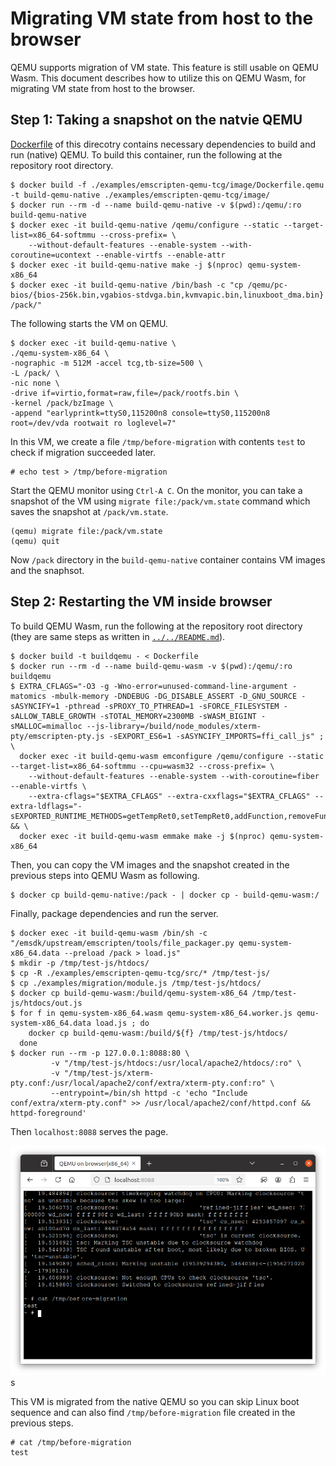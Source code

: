 # Migrating VM state from host to the browser

QEMU supports migration of VM state.
This feature is still usable on QEMU Wasm.
This document describes how to utilize this on QEMU Wasm, for migrating VM state from host to the browser.

## Step 1: Taking a snapshot on the natvie QEMU

[Dockerfile](./Dockerfile) of this direcotry contains necessary dependencies to build and run (native) QEMU.
To build this container, run the following at the repository root directory.

```
$ docker build -f ./examples/emscripten-qemu-tcg/image/Dockerfile.qemu -t build-qemu-native ./examples/emscripten-qemu-tcg/image/
$ docker run --rm -d --name build-qemu-native -v $(pwd):/qemu/:ro build-qemu-native
$ docker exec -it build-qemu-native /qemu/configure --static --target-list=x86_64-softmmu --cross-prefix= \
    --without-default-features --enable-system --with-coroutine=ucontext --enable-virtfs --enable-attr
$ docker exec -it build-qemu-native make -j $(nproc) qemu-system-x86_64
$ docker exec -it build-qemu-native /bin/bash -c "cp /qemu/pc-bios/{bios-256k.bin,vgabios-stdvga.bin,kvmvapic.bin,linuxboot_dma.bin} /pack/"
```

The following starts the VM on QEMU.

```
$ docker exec -it build-qemu-native \
./qemu-system-x86_64 \
-nographic -m 512M -accel tcg,tb-size=500 \
-L /pack/ \
-nic none \
-drive if=virtio,format=raw,file=/pack/rootfs.bin \
-kernel /pack/bzImage \
-append "earlyprintk=ttyS0,115200n8 console=ttyS0,115200n8 root=/dev/vda rootwait ro loglevel=7"
```

In this VM, we create a file `/tmp/before-migration` with contents `test` to check if migration succeeded later.

```
# echo test > /tmp/before-migration
```

Start the QEMU monitor using `Ctrl-A C`.
On the monitor, you can take a snapshot of the VM using `migrate file:/pack/vm.state` command which saves the snapshot at `/pack/vm.state`.

```
(qemu) migrate file:/pack/vm.state
(qemu) quit
```

Now `/pack` directory in the `build-qemu-native` container contains VM images and the snaphsot.

## Step 2: Restarting the VM inside browser

To build QEMU Wasm, run the following at the repository root directory (they are same steps as written in [`../../README.md`](../../README.md)).

```console
$ docker build -t buildqemu - < Dockerfile
$ docker run --rm -d --name build-qemu-wasm -v $(pwd):/qemu/:ro buildqemu
$ EXTRA_CFLAGS="-O3 -g -Wno-error=unused-command-line-argument -matomics -mbulk-memory -DNDEBUG -DG_DISABLE_ASSERT -D_GNU_SOURCE -sASYNCIFY=1 -pthread -sPROXY_TO_PTHREAD=1 -sFORCE_FILESYSTEM -sALLOW_TABLE_GROWTH -sTOTAL_MEMORY=2300MB -sWASM_BIGINT -sMALLOC=mimalloc --js-library=/build/node_modules/xterm-pty/emscripten-pty.js -sEXPORT_ES6=1 -sASYNCIFY_IMPORTS=ffi_call_js" ; \
  docker exec -it build-qemu-wasm emconfigure /qemu/configure --static --target-list=x86_64-softmmu --cpu=wasm32 --cross-prefix= \
    --without-default-features --enable-system --with-coroutine=fiber --enable-virtfs \
    --extra-cflags="$EXTRA_CFLAGS" --extra-cxxflags="$EXTRA_CFLAGS" --extra-ldflags="-sEXPORTED_RUNTIME_METHODS=getTempRet0,setTempRet0,addFunction,removeFunction,TTY,FS" && \
  docker exec -it build-qemu-wasm emmake make -j $(nproc) qemu-system-x86_64
```

Then, you can copy the VM images and the snapshot created in the previous steps into QEMU Wasm as following.

```
$ docker cp build-qemu-native:/pack - | docker cp - build-qemu-wasm:/
```

Finally, package dependencies and run the server.

```
$ docker exec -it build-qemu-wasm /bin/sh -c "/emsdk/upstream/emscripten/tools/file_packager.py qemu-system-x86_64.data --preload /pack > load.js"
$ mkdir -p /tmp/test-js/htdocs/
$ cp -R ./examples/emscripten-qemu-tcg/src/* /tmp/test-js/
$ cp ./examples/migration/module.js /tmp/test-js/htdocs/
$ docker cp build-qemu-wasm:/build/qemu-system-x86_64 /tmp/test-js/htdocs/out.js
$ for f in qemu-system-x86_64.wasm qemu-system-x86_64.worker.js qemu-system-x86_64.data load.js ; do
    docker cp build-qemu-wasm:/build/${f} /tmp/test-js/htdocs/
  done
$ docker run --rm -p 127.0.0.1:8088:80 \
         -v "/tmp/test-js/htdocs:/usr/local/apache2/htdocs/:ro" \
         -v "/tmp/test-js/xterm-pty.conf:/usr/local/apache2/conf/extra/xterm-pty.conf:ro" \
         --entrypoint=/bin/sh httpd -c 'echo "Include conf/extra/xterm-pty.conf" >> /usr/local/apache2/conf/httpd.conf && httpd-foreground'
```

Then `localhost:8088` serves the page.

![Running QEMU on browser](../../images/x86_64-migration.png)s

This VM is migrated from the native QEMU so you can skip Linux boot sequence and can also find `/tmp/before-migration` file created in the previous steps.

```
# cat /tmp/before-migration
test
```

